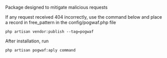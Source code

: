 Package designed to mitigate malicious requests

If any request received 404 incorrectly, use the command below and place a record in free_pattern in the config/pogwaf.php file
~~~shell
php artisan vendor:publish --tag=pogwaf
~~~
After installation, run 
~~~shell
php artisan pogwaf:aply command
~~~
